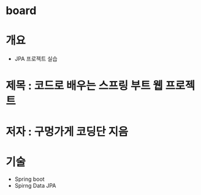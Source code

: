 # board

# 개요 
 - JPA 프로젝트 실습

# 제목 : 코드로 배우는 스프링 부트 웹 프로젝트
# 저자 : 구멍가게 코딩단 지음

# 기술
 - Spring boot
 - Spirng Data JPA 
 
